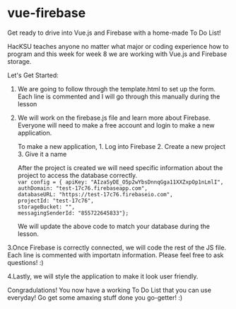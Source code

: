 # vue-firebase
Get ready to drive into Vue.js and Firebase with a home-made To Do List!

HacKSU teaches anyone no matter what major or coding experience how to program and this week for week 8 we are working with Vue.js and Firebase storage.

Let's Get Started:
   1.  We are going to follow through the template.html to set up the form. Each line is commented and I will go through this manually during the lesson 

   2. We will work on the firebase.js file and learn more about Firebase. Everyone will need to make a free account and login to make a new application.

         To make a new application, 
                 1. Log into Firebase
                 2. Create a new project
                 3. Give it a name 
    
        After the project is created we will need specific information about the project to access the database correctly. <br>
              `var config = { apiKey: "AIzaSyDE_O5p2wYbsDnnqGga11XXZxpOp1nLmlI",`<br>
              `authDomain: "test-17c76.firebaseapp.com", `<br>
              `databaseURL: "https://test-17c76.firebaseio.com", `<br>
              `projectId: "test-17c76",`<br>
              `storageBucket: "",` <br>
              `messagingSenderId: "855722645833"};`<br>
        
        We will update the above code to match your database during the lesson.

   3.Once Firebase is correctly connected, we will code the rest of the JS file. Each line is commented with importatn information. Please feel free to ask questions! :)

   4.Lastly, we will style the application to make it look user friendly.

Congradulations! You now have a working To Do List that you can use everyday! Go get some amaxing stuff done you go-getter! :)


